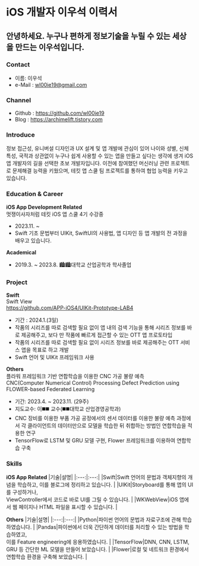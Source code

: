 # iOS 개발자 이우석 이력서

## 안녕하세요. 누구나 편하게 정보기술을 누릴 수 있는 세상을 만드는 이우석입니다.

### Contact
- 이름: 이우석
- e-Mail : wl00ie19@gmail.com

### Channel
- Github : https://github.com/wl00ie19
- Blog : https://archimelift.tistory.com

### Introduce
정보 접근성, 유니버설 디자인과 UX 설계 및 앱 개발에 관심이 있어 나이와 성별, 신체특성, 국적과 상관없이 누구나 쉽게 사용할 수 있는 앱을 만들고 싶다는 생각에 생겨 iOS 앱 개발자의 길을 선택한 초보 개발자입니다. 이전에 참여했던 머신러닝 관련 프로젝트로 문제해결 능력을 키웠으며, 테킷 앱 스쿨 팀 프로젝트를 통하여 협업 능력을 키우고 있습니다.  


### Education &  Career
**iOS App Development Related**<br>
멋쟁이사자처럼 테킷 iOS 앱 스쿨 4기 수강중
- 2023.11. ~
- Swift 기초 문법부터 UIKit, SwiftUI의 사용법, 앱 디자인 등 앱 개발의 전 과정을 배우고 있습니다.

**Academical**
- 2019.3. ~ 2023.8. 🏙️🏙️대학교 산업공학과 학사졸업

### Project
**Swift**<br>
Swift View<br>
https://github.com/APP-iOS4/UIKit-Prototype-LAB4
- 기간 : 2024.1.(3일)
- 작품의 시리즈를 따로 검색할 필요 없이 앱 내의 검색 기능을 통해 시리즈 정보를 바로 제공해주고, 보다 만 작품에 빠르게 접근할 수 있는 OTT 앱 프로토타입
- 작품의 시리즈를 따로 검색할 필요 없이 시리즈 정보를 바로 제공해주는 OTT 서비스 앱을 목표로 하고 개발
- Swift 언어 및 UIKit 프레임워크 사용

**Others**<br>
플라워 프레임워크 기반 연합학습을 이용한 CNC 가공 불량 예측<br>
CNC(Computer Numerical Control) Processing Defect Prediction using FLOWER-based Federated Learning
- 기간: 2023.4. ~ 2023.11. (29주)
- 지도교수: 이◼️◼️ 교수(◼️◼️대학교 산업경영공학과)
- CNC 장비를 이용한 부품 가공 공정에서의 센서 데이터를 이용한 불량 예측 과정에서 각 클라이언트의 데이터만으로 모델을 학습한 뒤 취합하는 방법인 연합학습을 적용한 연구
- TensorFlow로 LSTM 및 GRU 모델 구현, Flower 프레임워크를 이용하여 연합학습 구축

###  Skills
**iOS App Related**
|기술|설명|
|:---:|:---:|
|Swift|Swift 언어의 문법과 객체지향의 개념을 학습하고, 이를 블로그에 정리하고 있습니다. |
|UIKit|Storyboard를 통해 앱의 UI를 구성하거나, <br> ViewController에서 코드로 바로 UI를 그릴 수 있습니다. |
|WKWebView|iOS 앱에서 웹 페이지나 HTML 파일을 표시할 수 있습니다. |

**Others**
|기술|설명|
|:---:|:---:|
|Python|파이썬 언어의 문법과 자료구조에 관해 학습하였습니다. |
|Pandas|파이썬에서 더욱 간단하게 데이터를 처리할 수 있는 방법을 학습하였고, <br> 이를 Feature engineering에 응용하였습니다. |
|TensorFlow|DNN, CNN, LSTM, GRU 등 간단한 ML 모델을 만들어 보았습니다. |
|Flower|로컬 및 네트워크 환경에서 연합학습 환경을 구축해 보았습니다. |
